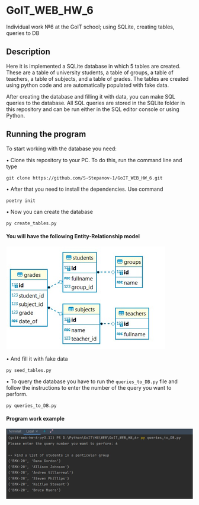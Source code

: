 # GoIT_WEB_HW_6
Individual work №6 at the GoIT school; using SQLite, creating tables, queries to DB

## Description
Here it is implemented a SQLite database in which 5 tables are created.
These are a table of university students, a table of groups, a table of teachers, a table of subjects, and a table of grades.
The tables are created using python code and are automatically populated with fake data. 

After creating the database and filling it with data, you can make SQL queries to the database.
All SQL queries are stored in the SQLite folder in this repository and can be run either in the SQL editor console or using Python.

## Running the program

To start working with the database you need:

• Clone this repository to your PC. To do this, run the command line and type
```
git clone https://github.com/S-Stepanov-1/GoIT_WEB_HW_6.git
```
• After that you need to install the dependencies. Use command
```
poetry init
```
• Now you can create the database
```
py create_tables.py
```
####  You will have the following Entity-Relationship model
![Entity-Relationship model](Pictures/Entity_Relationship_model.jpg)

• And fill it with fake data
```
py seed_tables.py
```
• To query the database you have to run the `queries_to_DB.py` file and follow the instructions to enter the number of the query you want to perform. 
```
py queries_to_DB.py
```
#### Program work example
![Program work example](Pictures/Program_work_example.jpg)
